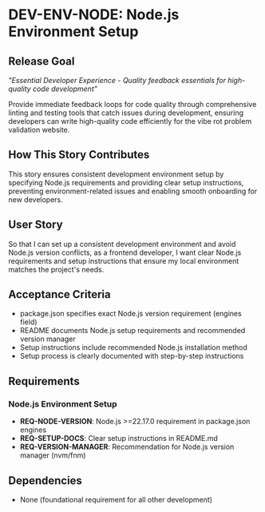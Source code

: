 # DEV-ENV-NODE: Node.js Environment Setup

## Release Goal

_"Essential Developer Experience - Quality feedback essentials for high-quality code development"_

Provide immediate feedback loops for code quality through comprehensive linting and testing tools that catch issues during development, ensuring developers can write high-quality code efficiently for the vibe rot problem validation website.

## How This Story Contributes

This story ensures consistent development environment setup by specifying Node.js requirements and providing clear setup instructions, preventing environment-related issues and enabling smooth onboarding for new developers.

## User Story

So that I can set up a consistent development environment and avoid Node.js version conflicts, as a frontend developer, I want clear Node.js requirements and setup instructions that ensure my local environment matches the project's needs.

## Acceptance Criteria

- package.json specifies exact Node.js version requirement (engines field)
- README documents Node.js setup requirements and recommended version manager
- Setup instructions include recommended Node.js installation method
- Setup process is clearly documented with step-by-step instructions

## Requirements

### Node.js Environment Setup

- **REQ-NODE-VERSION**: Node.js >=22.17.0 requirement in package.json engines
- **REQ-SETUP-DOCS**: Clear setup instructions in README.md
- **REQ-VERSION-MANAGER**: Recommendation for Node.js version manager (nvm/fnm)

## Dependencies

- None (foundational requirement for all other development)
